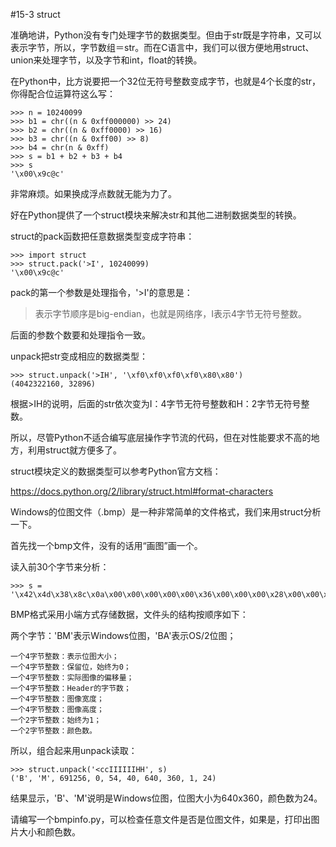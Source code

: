 #15-3 struct

准确地讲，Python没有专门处理字节的数据类型。但由于str既是字符串，又可以表示字节，所以，字节数组＝str。而在C语言中，我们可以很方便地用struct、union来处理字节，以及字节和int，float的转换。

在Python中，比方说要把一个32位无符号整数变成字节，也就是4个长度的str，你得配合位运算符这么写：

	>>> n = 10240099
	>>> b1 = chr((n & 0xff000000) >> 24)
	>>> b2 = chr((n & 0xff0000) >> 16)
	>>> b3 = chr((n & 0xff00) >> 8)
	>>> b4 = chr(n & 0xff)
	>>> s = b1 + b2 + b3 + b4
	>>> s
	'\x00\x9c@c'
非常麻烦。如果换成浮点数就无能为力了。

好在Python提供了一个struct模块来解决str和其他二进制数据类型的转换。

struct的pack函数把任意数据类型变成字符串：

	>>> import struct
	>>> struct.pack('>I', 10240099)
	'\x00\x9c@c'
pack的第一个参数是处理指令，'>I'的意思是：

>表示字节顺序是big-endian，也就是网络序，I表示4字节无符号整数。

后面的参数个数要和处理指令一致。

unpack把str变成相应的数据类型：

	>>> struct.unpack('>IH', '\xf0\xf0\xf0\xf0\x80\x80')
	(4042322160, 32896)
根据>IH的说明，后面的str依次变为I：4字节无符号整数和H：2字节无符号整数。

所以，尽管Python不适合编写底层操作字节流的代码，但在对性能要求不高的地方，利用struct就方便多了。

struct模块定义的数据类型可以参考Python官方文档：

https://docs.python.org/2/library/struct.html#format-characters

Windows的位图文件（.bmp）是一种非常简单的文件格式，我们来用struct分析一下。

首先找一个bmp文件，没有的话用“画图”画一个。

读入前30个字节来分析：

	>>> s = '\x42\x4d\x38\x8c\x0a\x00\x00\x00\x00\x00\x36\x00\x00\x00\x28\x00\x00\x00\x80\x02\x00\x00\x68\x01\x00\x00\x01\x00\x18\x00'
BMP格式采用小端方式存储数据，文件头的结构按顺序如下：

两个字节：'BM'表示Windows位图，'BA'表示OS/2位图；

	一个4字节整数：表示位图大小；
	一个4字节整数：保留位，始终为0；
	一个4字节整数：实际图像的偏移量；
	一个4字节整数：Header的字节数；
	一个4字节整数：图像宽度；
	一个4字节整数：图像高度；
	一个2字节整数：始终为1；
	一个2字节整数：颜色数。

所以，组合起来用unpack读取：

	>>> struct.unpack('<ccIIIIIIHH', s)
	('B', 'M', 691256, 0, 54, 40, 640, 360, 1, 24)
结果显示，'B'、'M'说明是Windows位图，位图大小为640x360，颜色数为24。

请编写一个bmpinfo.py，可以检查任意文件是否是位图文件，如果是，打印出图片大小和颜色数。